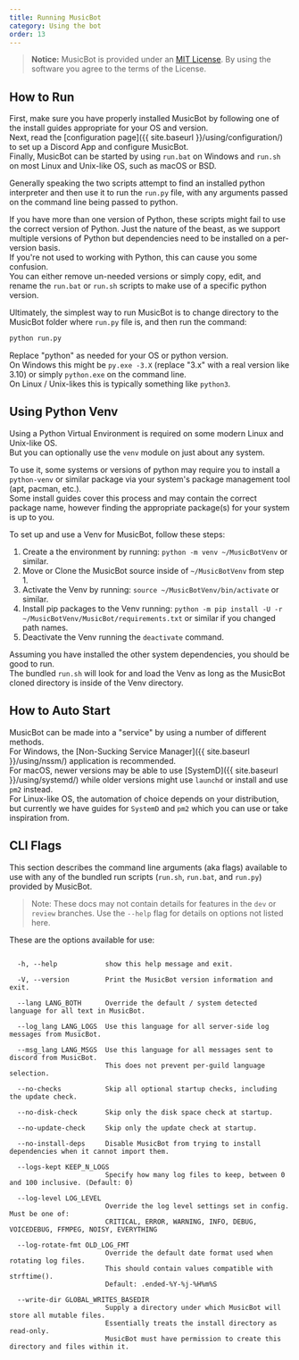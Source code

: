 ```yaml
---
title: Running MusicBot
category: Using the bot
order: 13
---
```


> **Notice:** MusicBot is provided under an [MIT License](https://github.com/Just-Some-Bots/MusicBot/blob/master/LICENSE). By using the software you agree to the terms of the License. 

## How to Run

First, make sure you have properly installed MusicBot by following one of the install 
guides appropriate for your OS and version.  
Next, read the [configuration page]({{ site.baseurl }}/using/configuration/) to 
set up a Discord App and configure MusicBot.  
Finally, MusicBot can be started by using `run.bat` on Windows and `run.sh` on most 
Linux and Unix-like OS, such as macOS or BSD.  

Generally speaking the two scripts attempt to find an installed python interpreter 
and then use it to run the `run.py` file, with any arguments passed on the command 
line being passed to python.  

If you have more than one version of Python, these scripts might fail to use the 
correct version of Python.  Just the nature of the beast, as we support multiple 
versions of Python but dependencies need to be installed on a per-version basis.  
If you're not used to working with Python, this can cause you some confusion.  
You can either remove un-needed versions or simply copy, edit, and rename 
the `run.bat` or `run.sh` scripts to make use of a specific python version.  

Ultimately, the simplest way to run MusicBot is to change directory to the MusicBot 
folder where `run.py` file is, and then run the command:
```bash
python run.py
``` 
Replace "python" as needed for your OS or python version.  
On Windows this might be `py.exe -3.X` (replace "3.x" with a real version like 3.10) 
or simply `python.exe` on the command line.  
On Linux / Unix-likes this is typically something like `python3`.  

## Using Python Venv <a name="venv"></a>

Using a Python Virtual Environment is required on some modern Linux and Unix-like OS.  
But you can optionally use the `venv` module on just about any system.  

To use it, some systems or versions of python may require you to install a `python-venv` 
or similar package via your system's package management tool (apt, pacman, etc.).  
Some install guides cover this process and may contain the correct package name, 
however finding the appropriate package(s) for your system is up to you.  

To set up and use a Venv for MusicBot, follow these steps:  

1. Create a the environment by running:  `python -m venv ~/MusicBotVenv` or similar.  
2. Move or Clone the MusicBot source inside of `~/MusicBotVenv` from step 1.  
3. Activate the Venv by running: `source ~/MusicBotVenv/bin/activate` or similar.  
4. Install pip packages to the Venv running: `python -m pip install -U -r ~/MusicBotVenv/MusicBot/requirements.txt` or similar if you changed path names.  
5. Deactivate the Venv running the `deactivate` command.  

Assuming you have installed the other system dependencies, you should be good to run.  
The bundled `run.sh` will look for and load the Venv as long as the MusicBot cloned
directory is inside of the Venv directory.  


## How to Auto Start <a name="auto"></a>

MusicBot can be made into a "service" by using a number of different methods.  
For Windows, the [Non-Sucking Service Manager]({{ site.baseurl }}/using/nssm/) application is recommended.  
For macOS, newer versions may be able to use [SystemD]({{ site.baseurl }}/using/systemd/) while older versions might use `launchd` or install and use `pm2` instead.  
For Linux-like OS, the automation of choice depends on your distribution, but currently we have guides for `SystemD` and `pm2` which you can use or take inspiration from.

## CLI Flags <a name="flags"></a>  

This section describes the command line arguments (aka flags) available to use with 
any of the bundled run scripts (`run.sh`, `run.bat`, and `run.py`) provided by MusicBot.  

> Note: These docs may not contain details for features in the `dev` or `review` branches.  Use the `--help` flag for details on options not listed here.

These are the options available for use:
```text

  -h, --help            show this help message and exit.

  -V, --version         Print the MusicBot version information and exit.

  --lang LANG_BOTH      Override the default / system detected language for all text in MusicBot.

  --log_lang LANG_LOGS  Use this language for all server-side log messages from MusicBot.

  --msg_lang LANG_MSGS  Use this language for all messages sent to discord from MusicBot.
                        This does not prevent per-guild language selection.

  --no-checks           Skip all optional startup checks, including the update check.

  --no-disk-check       Skip only the disk space check at startup.

  --no-update-check     Skip only the update check at startup.

  --no-install-deps     Disable MusicBot from trying to install dependencies when it cannot import them.

  --logs-kept KEEP_N_LOGS
                        Specify how many log files to keep, between 0 and 100 inclusive. (Default: 0)

  --log-level LOG_LEVEL
                        Override the log level settings set in config. Must be one of: 
                        CRITICAL, ERROR, WARNING, INFO, DEBUG, VOICEDEBUG, FFMPEG, NOISY, EVERYTHING

  --log-rotate-fmt OLD_LOG_FMT
                        Override the default date format used when rotating log files. 
                        This should contain values compatible with strftime().
                        Default: .ended-%Y-%j-%H%m%S 

  --write-dir GLOBAL_WRITES_BASEDIR
                        Supply a directory under which MusicBot will store all mutable files.  
                        Essentially treats the install directory as read-only.  
                        MusicBot must have permission to create this directory and files within it.

```
